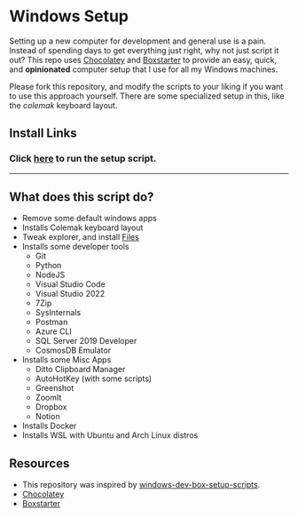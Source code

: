 # Windows Setup

Setting up a new computer for development and general use is a pain. Instead of spending days to get everything just right, why not just script it out? This repo uses [Chocolatey](https://chocolatey.org/) and [Boxstarter](https://boxstarter.org/) to provide an easy, quick, and **opinionated** computer setup that I use for all my Windows machines.

Please fork this repository, and modify the scripts to your liking if you want to use this approach yourself. There are some specialized setup in this, like the *colemak* keyboard layout.

## Install Links

### Click [here](https://boxstarter.org/package/nr/url?https://raw.githubusercontent.com/mikaelweave/windows-setup/main/setup.ps1) to run the setup script.




***


## What does this script do?
- Remove some default windows apps
- Installs Colemak keyboard layout
- Tweak explorer, and install [Files](https://github.com/files-community/Files)
- Installs some developer tools
  - Git
  - Python
  - NodeJS
  - Visual Studio Code
  - Visual Studio 2022
  - 7Zip
  - SysInternals
  - Postman
  - Azure CLI
  - SQL Server 2019 Developer
  - CosmosDB Emulator
- Installs some Misc Apps
  - Ditto Clipboard Manager
  - AutoHotKey (with some scripts)
  - Greenshot
  - ZoomIt
  - Dropbox
  - Notion
- Installs Docker
- Installs WSL with Ubuntu and Arch Linux distros
  


## Resources
- This repository was inspired by [windows-dev-box-setup-scripts](https://github.com/microsoft/windows-dev-box-setup-scripts).
- [Chocolatey](https://chocolatey.org/)
- [Boxstarter](https://boxstarter.org/)